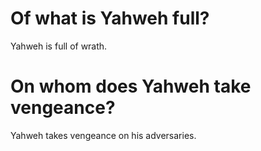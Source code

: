 # Of what is Yahweh full?

Yahweh is full of wrath.

# On whom does Yahweh take vengeance?

Yahweh takes vengeance on his adversaries.
